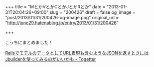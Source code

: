+++
title = "MとかVとかCとかJとかRとか"
date = "2013-01-31T20:04:26+09:00"
slug = "200426"
draft = false
og_image = "post/2013/01/31/200426-og-image.png"
original_url = "http://june29.hatenablog.jp/entry/2013/01/31/200426"

+++

<p>こっちにまとめました！</p>
<p><a href="http://togetter.com/li/448068" title="RailsでモデルのデータとしてURL表現も含むようなJSONを返すときにはJbuilderを使ってみるのがいいかも - Togetter">RailsでモデルのデータとしてURL表現も含むようなJSONを返すときにはJbuilderを使ってみるのがいいかも - Togetter</a></p>